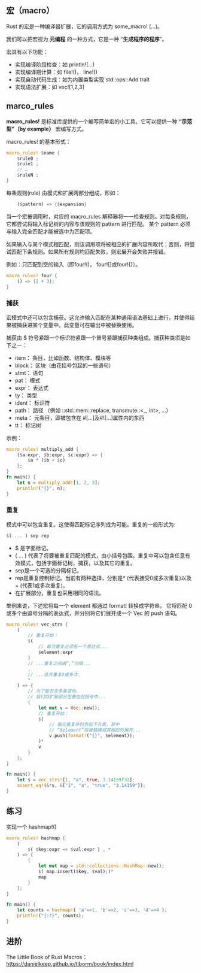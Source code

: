## 宏（macro）

Rust 的宏是一种编译器扩展，它的调用方式为 some_macro! (...)。

我们可以把宏视为 **元编程** 的一种方式，它是一种 “**生成程序的程序**”。

宏具有以下功能：

- 实现编译阶段检查：如 println!(...)
- 实现编译期计算：如 file!()， line!()
- 实现自动代码生成：如为内置类型实现 std::ops::Add trait
- 实现语法扩展：如 vec![1,2,3]

## marco_rules

**macro_rules!** 是标准库提供的一个编写简单宏的小工具。它可以提供一种 **“示范型”（by example）** 宏编写方式。

macro_rules! 的基本形式：

```rs
macro_rules! $name {
    $rule0 ;
    $rule1 ;
    // …
    $ruleN ;
}
```

每条规则(rule) 由模式和扩展两部分组成，形如：

```rs
    ($pattern) => {$expansion}
```

当一个宏被调用时，对应的 macro_rules 解释器将一一检查规则。对每条规则，它都尝试将输入标记树的内容与该规则的 pattern 进行匹配。
某个 pattern 必须与输入完全匹配才能被选中为匹配项。

如果输入与某个模式相匹配，则该调用项将被相应的扩展内容所取代；否则，将尝试匹配下条规则。如果所有规则均匹配失败，则宏展开会失败并报错。

例如：只匹配到空的输入（即four!()， four![]或four!{}）。

```rs
macro_rules! four {
    () => {1 + 3};
}
```

### 捕获

宏模式中还可以包含捕获。这允许输入匹配在某种通用语法基础上进行，并使得结果被捕获进某个变量中。此变量可在输出中被替换使用。

捕获由 $ 符号紧跟一个标识符紧跟一个冒号紧跟捕获种类组成。捕获种类须是如下之一：

- item： 条目，比如函数、结构体、模块等
- block： 区块（由花括号包起的一些语句）
- stmt： 语句
- pat： 模式
- expr： 表达式
- ty： 类型
- ident： 标识符
- path： 路径 （例如 ::std::mem::replace, transmute::<_, int>, …）
- meta： 元条目，即被包含在 #[...]及#![...]属性内的东西
- tt： 标记树

示例：

```rs
macro_rules! multiply_add {
    ($a:expr, $b:expr, $c:expr) => {
        $a * ($b + $c)
    };
}
fn main() {
    let n = multiply_add![1, 2, 3];
    println!("{}", n);
}
```

### 重复

模式中可以包含重复。这使得匹配标记序列成为可能。重复的一般形式为:

```rs
$( ... ) sep rep
```

- $ 是字面标记。
- ( ... ) 代表了将要被重复匹配的模式，由小括号包围。重复中可以包含任意有效模式，包括字面标记树，捕获，以及其它的重复。
- sep是一个可选的分隔标记。
- rep是重复控制标记。当前有两种选择，分别是* (代表接受0或多次重复)以及+ (代表1或多次重复)。
- 在扩展部分，重复也采用相同的语法。

举例来说，下述宏将每一个 element 都通过 format! 转换成字符串。
它将匹配 0 或多个由逗号分隔的表达式，并分别将它们展开成一个 Vec 的 push 语句。

```rs
macro_rules! vec_strs {
    (
        // 重复开始：
        $(
            // 每次重复必须有一个表达式...
            $element:expr
        )
        // ...重复之间由“,”分隔...
        ,
        // ...总共重复0或多次.
        *
    ) => {
        // 为了能包含多条语句，
        // 我们将扩展部分包裹在花括号中...
        {
            let mut v = Vec::new();
            // 重复开始：
            $(
                // 每次重复将包含如下元素，其中
                // “$element”将被替换成其相应的展开...
                v.push(format!("{}", $element));
            )*
            v
        }
    };
}

fn main() {
    let s = vec_strs![1, "a", true, 3.14159f32];
    assert_eq!(&*s, &["1", "a", "true", "3.14159"]);
}
```

## 练习

实现一个 hashmap!()

```rs
macro_rules! hashmap {
    (
        $( $key:expr => $val:expr ) , *
    ) => {
        {
            let mut map = std::collections::HashMap::new();
            $( map.insert($key, $val);)*
            map
        }
    };
}

fn main() {
    let counts = hashmap!( 'a'=>1, 'b'=>2, 'c'=>3, 'd'=>4 );
    println!("{:?}", counts);
}

```

## 进阶

The Little Book of Rust Macros：
<https://danielkeep.github.io/tlborm/book/index.html>
